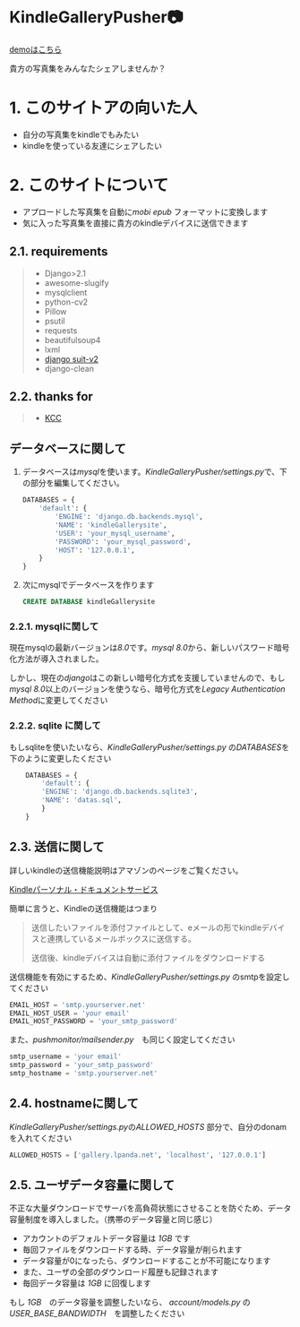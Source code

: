 KindleGalleryPusher📷
==========

[demoはこちら](http://gallery.lpanda.net/)


貴方の写真集をみんなたシェアしませんか？

# 1. このサイトアの向いた人
* 自分の写真集をkindleでもみたい
* kindleを使っている友達にシェアしたい


# 2. このサイトについて
* アプロードした写真集を自動に*mobi* *epub* フォーマットに変換します
* 気に入った写真集を直接に貴方のkindleデバイスに送信できます

## 2.1. requirements
> * Django>2.1
> * awesome-slugify
> * mysqlclient
> * python-cv2
> * Pillow
> * psutil
> * requests
> * beautifulsoup4
> * lxml
> * [django suit-v2 ](https://django-suit.readthedocs.io/en/v2/)
> * django-clean 

## 2.2. thanks for 
> * [KCC](https://github.com/ciromattia/kcc)
 
 ## データベースに関して
 
1.  データベースは*mysql*を使います。*KindleGalleryPusher/settings.py*で、下の部分を編集してください。
    ```python
    DATABASES = {
        'default': {
            'ENGINE': 'django.db.backends.mysql',
            'NAME': 'kindleGallerysite',
            'USER': 'your_mysql_username',
            'PASSWORD': 'your_mysql_password',
            'HOST': '127.0.0.1',
        }
    }
    ```
2. 次にmysqlでデータベースを作ります
    ```sql
    CREATE DATABASE kindleGallerysite
    ```


### 2.2.1. mysqlに関して

現在mysqlの最新バージョンは*8.0*です。*mysql 8.0*から、新しいパスワード暗号化方法が導入されました。

しかし、現在の*django*はこの新しい暗号化方式を支援していませんので、もし*mysql 8.0*以上のバージョンを使うなら、暗号化方式を*Legacy Authentication Method*に変更してください

### 2.2.2. sqlite に関して

もしsqliteを使いたいなら、*KindleGalleryPusher/settings.py* の*DATABASES*を下のように変更したください

``` python
    DATABASES = {
        'default': {
        'ENGINE': 'django.db.backends.sqlite3',
        'NAME': 'datas.sql',
        }
    }
```

## 2.3. 送信に関して

詳しいkindleの送信機能説明はアマゾンのページをご覧ください。

[Kindleパーソナル・ドキュメントサービス](https://www.amazon.co.jp/gp/help/customer/display.html/ref=kinw_myk_pd_ln?ie=UTF8&nodeId=200767340#assignemail)

簡単に言うと、Kindleの送信機能はつまり
> 送信したいファイルを添付ファイルとして、eメールの形でkindleデバイスと連携しているメールボックスに送信する。
> 
> 送信後、kindleデバイスは自動に添付ファイルをダウンロードする

送信機能を有効にするため、*KindleGalleryPusher/settings.py* のsmtpを設定してください
```python
EMAIL_HOST = 'smtp.yourserver.net'
EMAIL_HOST_USER = 'your email'
EMAIL_HOST_PASSWORD = 'your_smtp_password'
```

また、*pushmonitor/mailsender.py*　も同じく設定してください

```python
smtp_username = 'your email'
smtp_password = 'your_smtp_password'
smtp_hostname = 'smtp.yourserver.net'
```

## 2.4. hostnameに関して

*KindleGalleryPusher/settings.py*の*ALLOWED_HOSTS* 部分で、自分のdonamを入れてください

```python
ALLOWED_HOSTS = ['gallery.lpanda.net', 'localhost', '127.0.0.1']
```

## 2.5. ユーザデータ容量に関して

不正な大量ダウンロードでサーバを高負荷状態にさせることを防ぐため、データ容量制度を導入しました。（携帯のデータ容量と同じ感じ）

* アカウントのデフォルトデータ容量は *1GB* です
* 毎回ファイルをダウンロードする時、データ容量が削られます
* データ容量が0になったら、ダウンロードすることが不可能になります
* また、ユーザの全部のダウンロード履歴も記録されます
* 毎回データ容量は *1GB* に回復します

もし *1GB*　のデータ容量を調整したいなら、 *account/models.py* の *USER_BASE_BANDWIDTH*　を調整したください